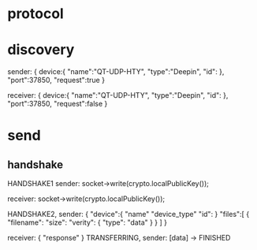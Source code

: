 # protocol
# discovery
sender:
{
    device:{
        "name":"QT-UDP-HTY",
        "type":"Deepin",
        "id":
    },
    "port":37850,
    "request":true
}

receiver:
{
    device:{
        "name":"QT-UDP-HTY",
        "type":"Deepin",
        "id":
    },
    "port":37850,
    "request":false
}

# send
## handshake

HANDSHAKE1
sender:
socket->write(crypto.localPublicKey());

receiver:
socket->write(crypto.localPublicKey());

HANDSHAKE2,
sender:
{
    "device":{
        "name"
        "device_type"
        "id":
    }
    "files":[
        {
            "filename":
            "size":
            "verity": {
                "type":
                "data"
            }
        }
    ]
}

receiver:
{
    "response"
}
TRANSFERRING,
sender:
[data] ->
FINISHED
